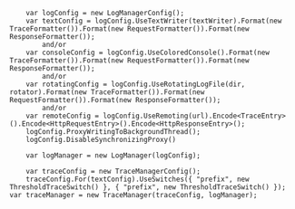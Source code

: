 		var logConfig = new LogManagerConfig();
		var textConfig = logConfig.UseTextWriter(textWriter).Format(new TraceFormatter()).Format(new RequestFormatter()).Format(new ResponseFormatter());
			and/or
		var consoleConfig = logConfig.UseColoredConsole().Format(new TraceFormatter()).Format(new RequestFormatter()).Format(new ResponseFormatter());  
			and/or
		var rotatingConfig = logConfig.UseRotatingLogFile(dir, rotator).Format(new TraceFormatter()).Format(new RequestFormatter()).Format(new ResponseFormatter());
			and/or
		var remoteConfig = logConfig.UseRemoting(url).Encode<TraceEntry>().Encode<HttpRequestEntry>().Encode<HttpResponseEntry>();
		logConfig.ProxyWritingToBackgroundThread();
		logConfig.DisableSynchronizingProxy()

		var logManager = new LogManager(logConfig);

		var traceConfig = new TraceManagerConfig();
		traceConfig.For(textConfig).UseSwitches({ "prefix", new ThresholdTraceSwitch() }, { "prefix", new ThresholdTraceSwitch() });
    var traceManager = new TraceManager(traceConfig, logManager);